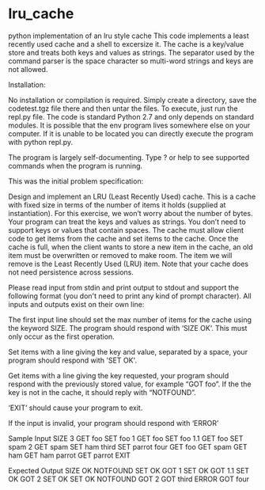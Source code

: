 # lru_cache
python implementation of an lru style cache
This code implements a least recently used cache and a shell to excersize it.  The cache is a key/value store and treats both keys and values as strings.  The separator used by the command parser is the space character so multi-word strings and keys are not allowed.  

Installation: 

No installation or compilation is required. Simply create a directory, save the codetest.tgz file there and then untar the files. To execute, just run the repl.py file.  The code is standard Python 2.7 and only depends on standard modules.  It is possible that the env program lives somewhere else on your computer.  If it is unable to be located you can directly execute the program with python repl.py.

The program is largely self-documenting.  Type ? or help to see supported commands when the program is running.

This was the initial problem specification:

Design and implement an LRU (Least Recently Used) cache. This is a cache with fixed size in terms of the number of items it holds (supplied at instantiation).  For this exercise, we won’t worry about the number of bytes. Your program can treat the keys and values as strings.  You don’t need to support keys or values that contain spaces.  The cache must allow client code to get items from the cache and set items to the cache. Once the cache is full, when the client wants to store a new item in the cache, an old item must be overwritten or
removed to make room. The item we will remove is the Least Recently Used (LRU) item.  Note that your cache does not need persistence across sessions.

Please read input from stdin and print output to stdout and support the following format (you don't need to print any kind of prompt character).
All inputs and outputs exist on their own line:

The first input line should set the max number of items for the cache using the keyword SIZE.  The program should respond with ‘SIZE OK’. This must only occur as the first operation.

Set items with a line giving the key and value, separated by a space, 
your program should respond with 'SET OK'.

Get items with a line giving the key requested, your program should respond with the previously stored value, for example “GOT foo”. If the the key is not in the cache, it should reply with “NOTFOUND”.

‘EXIT’ should cause your program to exit.

If the input is invalid, your program should respond with ‘ERROR’

Sample Input
SIZE 3
GET foo
SET foo 1
GET foo
SET foo 1.1
GET foo
SET spam 2
GET spam
SET ham third
SET parrot four
GET foo
GET spam
GET ham
GET ham parrot
GET parrot
EXIT

Expected Output
SIZE OK
NOTFOUND
SET OK
GOT 1
SET OK
GOT 1.1
SET OK
GOT 2
SET OK
SET OK
NOTFOUND
GOT 2
GOT third
ERROR
GOT four

